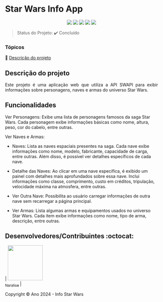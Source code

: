 <h1>Star Wars Info App</h1> 

<p align="center">
  <img src="https://img.shields.io/badge/html5-%23E34F26.svg?style=for-the-badge&logo=html5&logoColor=white"/>
  <img src="https://img.shields.io/badge/tailwindcss-%2338B2AC.svg?style=for-the-badge&logo=tailwind-css&logoColor=white"/>
  <img src="https://img.shields.io/badge/typescript-%23007ACC.svg?style=for-the-badge&logo=typescript&logoColor=white"/>
  <img src="https://img.shields.io/badge/react-%2320232a.svg?style=for-the-badge&logo=react&logoColor=%2361DAFB"/>

   <img src="http://img.shields.io/static/v1?label=STATUS&message=CONCLUIDO&color=GREEN&style=for-the-badge"/>
</p>

> Status do Projeto: :heavy_check_mark: Concluído

### Tópicos 

:small_blue_diamond: [Descrição do projeto](#descrição-do-projeto)

## Descrição do projeto 

<p align="justify">
  Este projeto é uma aplicação web que utiliza a API SWAPI para exibir informações sobre personagens, naves e armas do universo Star Wars.
</p>

## Funcionalidades
Ver Personagens: Exibe uma lista de personagens famosos da saga Star Wars. Cada personagem exibe informações básicas como nome, altura, peso, cor do cabelo, entre outras.

Ver Naves e Armas:

  - Naves: Lista as naves espaciais presentes na saga. Cada nave exibe informações como nome, modelo, fabricante, capacidade de carga, entre outras. Além disso, é possível ver detalhes específicos de cada nave.
    
  - Detalhe das Naves: Ao clicar em uma nave específica, é exibido um painel com detalhes mais aprofundados sobre essa nave. Inclui informações como classe, comprimento, custo em créditos, tripulação, velocidade máxima na atmosfera, entre outras.
    
  - Ver Outra Nave: Possibilita ao usuário carregar informações de outra nave sem recarregar a página principal.
    
  - Ver Armas: Lista algumas armas e equipamentos usados no universo Star Wars. Cada item exibe informações como nome, tipo de arma, descrição, entre outras.

## Desenvolvedores/Contribuintes :octocat:

| [<img src="https://avatars.githubusercontent.com/u/100246479?v=4" width=115><br><sub>Naralice</sub>](https://github.com/naralicecosta) |

Copyright :copyright: Ano 2024 - Info Star Wars
